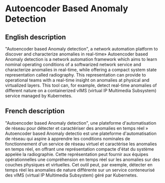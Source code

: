# Autoencoder Based Anomaly Detection

## English description
"Autoencoder based Anomaly detection", a network automation platform to discover and characterize anomalies in real-time»
Autoencoder based Anomaly detection is a network automation framework which aims to learn nominal operating conditions of a softwarized network service and characterize anomalies in real-time, while offering a compact system state representation called radiography. This representation can provide to operational teams with a real-time insight on anomalies at physical and virtualized layers. This tool can, for example, detect real-time anomalies of different nature on a containerized vIMS (virtual IP Multimedia Subsystem) service managed by Kubernetes.

## French description
"Autoencoder based Anomaly detection",  une plateforme d'automatisation de réseau pour détecter et caractériser des anomalies en temps réel »
Autoencoder based Anomaly detectio est une plateforme d'automatisation de réseau qui aspire à apprendre les conditions nominales de fonctionnement d'un service de réseau virtuel et caractérise les anomalies en temps réel, en offrant une représentation compacte d'état du système appelée la radiographie. Cette représentation peut fournir aux équipes opérationnelles une compréhension en temps réel sur les anomalies sur des couches physiques et virtuelles. Cet outil  peut, par exemple, détecter en temps réel les anomalies de nature différente sur un service conteneurisé des vIMS (virtual IP Multimedia Subsystem) géré par Kubernetes.

